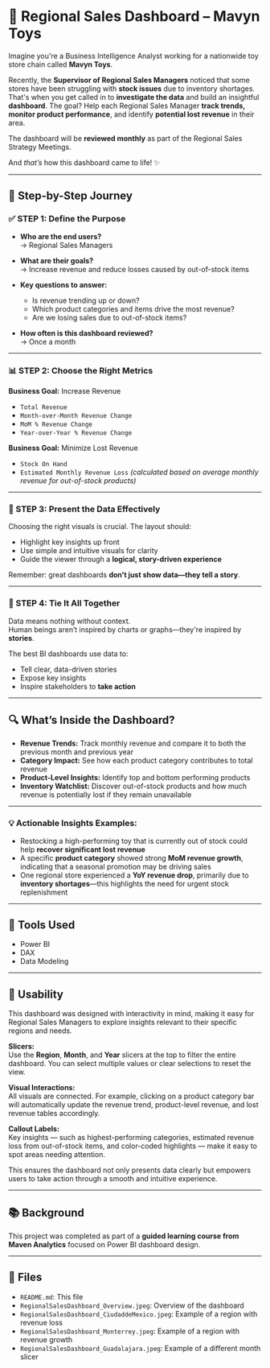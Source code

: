 # 🎯 Regional Sales Dashboard – Mavyn Toys

Imagine you're a Business Intelligence Analyst working for a nationwide toy store chain called **Mavyn Toys**.  

Recently, the **Supervisor of Regional Sales Managers** noticed that some stores have been struggling with **stock issues** due to inventory shortages. That's when you get called in to **investigate the data** and build an insightful **dashboard**. The goal? Help each Regional Sales Manager **track trends, monitor product performance**, and identify **potential lost revenue** in their area.  

The dashboard will be **reviewed monthly** as part of the Regional Sales Strategy Meetings.  

And *that’s* how this dashboard came to life! ✨

---

## 🧭 Step-by-Step Journey

### ✅ STEP 1: Define the Purpose

- **Who are the end users?**  
  → Regional Sales Managers  

- **What are their goals?**  
  → Increase revenue and reduce losses caused by out-of-stock items  

- **Key questions to answer:**  
  - Is revenue trending up or down?  
  - Which product categories and items drive the most revenue?  
  - Are we losing sales due to out-of-stock items?  

- **How often is this dashboard reviewed?**  
  → Once a month  

---

### 📊 STEP 2: Choose the Right Metrics

**Business Goal:** Increase Revenue  
- `Total Revenue`  
- `Month-over-Month Revenue Change`  
- `MoM % Revenue Change`  
- `Year-over-Year % Revenue Change`  

**Business Goal:** Minimize Lost Revenue  
- `Stock On Hand`  
- `Estimated Monthly Revenue Loss` *(calculated based on average monthly revenue for out-of-stock products)*  

---

### 🎨 STEP 3: Present the Data Effectively

Choosing the right visuals is crucial. The layout should:
- Highlight key insights up front  
- Use simple and intuitive visuals for clarity  
- Guide the viewer through a **logical, story-driven experience**  

Remember: great dashboards **don’t just show data—they tell a story**.

---

### 🧠 STEP 4: Tie It All Together

Data means nothing without context.  
Human beings aren’t inspired by charts or graphs—they're inspired by **stories**.  

The best BI dashboards use data to:
- Tell clear, data-driven stories  
- Expose key insights  
- Inspire stakeholders to **take action**

---

## 🔍 What’s Inside the Dashboard?

- **Revenue Trends:** Track monthly revenue and compare it to both the previous month and previous year  
- **Category Impact:** See how each product category contributes to total revenue  
- **Product-Level Insights:** Identify top and bottom performing products  
- **Inventory Watchlist:** Discover out-of-stock products and how much revenue is potentially lost if they remain unavailable  

---

### 💡 Actionable Insights Examples:
- Restocking a high-performing toy that is currently out of stock could help **recover significant lost revenue**  
- A specific **product category** showed strong **MoM revenue growth**, indicating that a seasonal promotion may be driving sales  
- One regional store experienced a **YoY revenue drop**, primarily due to **inventory shortages**—this highlights the need for urgent stock replenishment  

---

## 🧰 Tools Used
- Power BI  
- DAX  
- Data Modeling  

---

## 🧭 Usability  
This dashboard was designed with interactivity in mind, making it easy for Regional Sales Managers to explore insights relevant to their specific regions and needs.

**Slicers:**  
Use the **Region**, **Month**, and **Year** slicers at the top to filter the entire dashboard. You can select multiple values or clear selections to reset the view.

**Visual Interactions:**  
All visuals are connected. For example, clicking on a product category bar will automatically update the revenue trend, product-level revenue, and lost revenue tables accordingly.

**Callout Labels:**  
Key insights — such as highest-performing categories, estimated revenue loss from out-of-stock items, and color-coded highlights — make it easy to spot areas needing attention.

This ensures the dashboard not only presents data clearly but empowers users to take action through a smooth and intuitive experience.

---

## 📚 Background

This project was completed as part of a **guided learning course from Maven Analytics** focused on Power BI dashboard design.

---

## 📁 Files
- `README.md`: This file  
- `RegionalSalesDashboard_Overview.jpeg`: Overview of the dashboard  
- `RegionalSalesDashboard_CiudaddeMexico.jpeg`: Example of a region with revenue loss  
- `RegionalSalesDashboard_Monterrey.jpeg`: Example of a region with revenue growth  
- `RegionalSalesDashboard_Guadalajara.jpeg`: Example of a different month slicer
